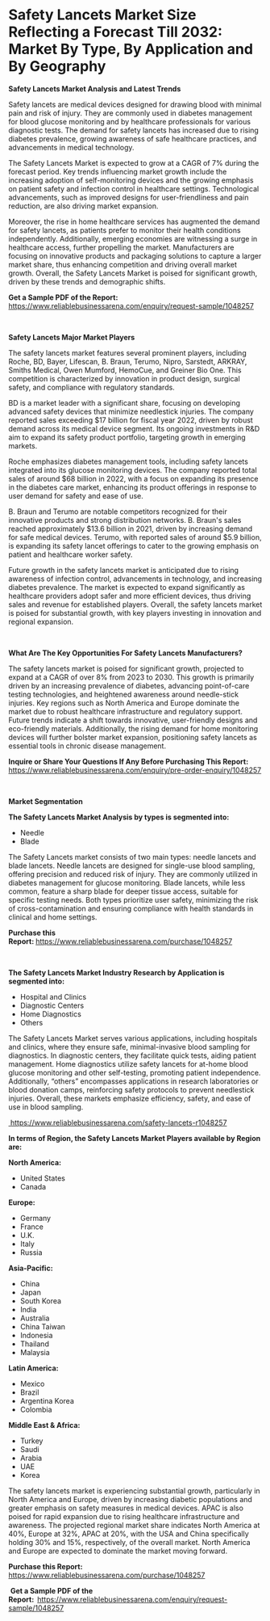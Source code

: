 <p><h1>Safety Lancets Market Size Reflecting a Forecast Till 2032: Market By Type, By Application and By Geography</h1></p><p><strong>Safety Lancets Market Analysis and Latest Trends</strong></p>
<p><p>Safety lancets are medical devices designed for drawing blood with minimal pain and risk of injury. They are commonly used in diabetes management for blood glucose monitoring and by healthcare professionals for various diagnostic tests. The demand for safety lancets has increased due to rising diabetes prevalence, growing awareness of safe healthcare practices, and advancements in medical technology.</p><p>The Safety Lancets Market is expected to grow at a CAGR of 7% during the forecast period. Key trends influencing market growth include the increasing adoption of self-monitoring devices and the growing emphasis on patient safety and infection control in healthcare settings. Technological advancements, such as improved designs for user-friendliness and pain reduction, are also driving market expansion.</p><p>Moreover, the rise in home healthcare services has augmented the demand for safety lancets, as patients prefer to monitor their health conditions independently. Additionally, emerging economies are witnessing a surge in healthcare access, further propelling the market. Manufacturers are focusing on innovative products and packaging solutions to capture a larger market share, thus enhancing competition and driving overall market growth. Overall, the Safety Lancets Market is poised for significant growth, driven by these trends and demographic shifts.</p></p>
<p><strong>Get a Sample PDF of the Report:&nbsp;</strong> <a href="https://www.reliablebusinessarena.com/enquiry/request-sample/1048257?utm_campaign=2930&utm_medium=2&utm_source=Github&utm_content=ia&utm_term=13042025&utm_id=safety-lancets">https://www.reliablebusinessarena.com/enquiry/request-sample/1048257</a></p>
<p>&nbsp;</p>
<p><strong>Safety Lancets Major Market Players</strong></p>
<p><p>The safety lancets market features several prominent players, including Roche, BD, Bayer, Lifescan, B. Braun, Terumo, Nipro, Sarstedt, ARKRAY, Smiths Medical, Owen Mumford, HemoCue, and Greiner Bio One. This competition is characterized by innovation in product design, surgical safety, and compliance with regulatory standards.</p><p>BD is a market leader with a significant share, focusing on developing advanced safety devices that minimize needlestick injuries. The company reported sales exceeding $17 billion for fiscal year 2022, driven by robust demand across its medical device segment. Its ongoing investments in R&D aim to expand its safety product portfolio, targeting growth in emerging markets.</p><p>Roche emphasizes diabetes management tools, including safety lancets integrated into its glucose monitoring devices. The company reported total sales of around $68 billion in 2022, with a focus on expanding its presence in the diabetes care market, enhancing its product offerings in response to user demand for safety and ease of use.</p><p>B. Braun and Terumo are notable competitors recognized for their innovative products and strong distribution networks. B. Braun's sales reached approximately $13.6 billion in 2021, driven by increasing demand for safe medical devices. Terumo, with reported sales of around $5.9 billion, is expanding its safety lancet offerings to cater to the growing emphasis on patient and healthcare worker safety.</p><p>Future growth in the safety lancets market is anticipated due to rising awareness of infection control, advancements in technology, and increasing diabetes prevalence. The market is expected to expand significantly as healthcare providers adopt safer and more efficient devices, thus driving sales and revenue for established players. Overall, the safety lancets market is poised for substantial growth, with key players investing in innovation and regional expansion.</p></p>
<p>&nbsp;</p>
<p><strong>What Are The Key Opportunities For Safety Lancets Manufacturers?</strong></p>
<p><p>The safety lancets market is poised for significant growth, projected to expand at a CAGR of over 8% from 2023 to 2030. This growth is primarily driven by an increasing prevalence of diabetes, advancing point-of-care testing technologies, and heightened awareness around needle-stick injuries. Key regions such as North America and Europe dominate the market due to robust healthcare infrastructure and regulatory support. Future trends indicate a shift towards innovative, user-friendly designs and eco-friendly materials. Additionally, the rising demand for home monitoring devices will further bolster market expansion, positioning safety lancets as essential tools in chronic disease management.</p></p>
<p><strong>Inquire or Share Your Questions If Any Before Purchasing This Report:</strong> <a href="https://www.reliablebusinessarena.com/enquiry/pre-order-enquiry/1048257?utm_campaign=2930&utm_medium=2&utm_source=Github&utm_content=ia&utm_term=13042025&utm_id=safety-lancets">https://www.reliablebusinessarena.com/enquiry/pre-order-enquiry/1048257</a></p>
<p>&nbsp;</p>
<p><strong>Market Segmentation</strong></p>
<p><strong>The Safety Lancets Market Analysis by types is segmented into:</strong></p>
<p><ul><li>Needle</li><li>Blade</li></ul></p>
<p><p>The Safety Lancets market consists of two main types: needle lancets and blade lancets. Needle lancets are designed for single-use blood sampling, offering precision and reduced risk of injury. They are commonly utilized in diabetes management for glucose monitoring. Blade lancets, while less common, feature a sharp blade for deeper tissue access, suitable for specific testing needs. Both types prioritize user safety, minimizing the risk of cross-contamination and ensuring compliance with health standards in clinical and home settings.</p></p>
<p><strong>Purchase this Report:&nbsp;</strong><a href="https://www.reliablebusinessarena.com/purchase/1048257?utm_campaign=2930&utm_medium=2&utm_source=Github&utm_content=ia&utm_term=13042025&utm_id=safety-lancets">https://www.reliablebusinessarena.com/purchase/1048257</a></p>
<p>&nbsp;</p>
<p><strong>The Safety Lancets Market Industry Research by Application is segmented into:</strong></p>
<p><ul><li>Hospital and Clinics</li><li>Diagnostic Centers</li><li>Home Diagnostics</li><li>Others</li></ul></p>
<p><p>The Safety Lancets Market serves various applications, including hospitals and clinics, where they ensure safe, minimal-invasive blood sampling for diagnostics. In diagnostic centers, they facilitate quick tests, aiding patient management. Home diagnostics utilize safety lancets for at-home blood glucose monitoring and other self-testing, promoting patient independence. Additionally, “others” encompasses applications in research laboratories or blood donation camps, reinforcing safety protocols to prevent needlestick injuries. Overall, these markets emphasize efficiency, safety, and ease of use in blood sampling.</p></p>
<p><a href="https://www.reliablebusinessarena.com/safety-lancets-r1048257?utm_campaign=2930&utm_medium=2&utm_source=Github&utm_content=ia&utm_term=13042025&utm_id=safety-lancets">&nbsp;https://www.reliablebusinessarena.com/safety-lancets-r1048257</a></p>
<p><strong>In terms of Region, the Safety Lancets Market Players available by Region are:</strong></p>
<p>
    <p> <strong> North America: </strong>
        <ul>
            <li>United States</li>
            <li>Canada</li>
        </ul>
        </p> 
    <p> <strong> Europe: </strong>
        <ul>
            <li>Germany</li>
            <li>France</li>
            <li>U.K.</li>
            <li>Italy</li>
            <li>Russia</li>
        </ul>
        </p> 
    <p> <strong> Asia-Pacific: </strong>
        <ul>
            <li>China</li>
            <li>Japan</li>
            <li>South Korea</li>
            <li>India</li>
            <li>Australia</li>
            <li>China Taiwan</li>
            <li>Indonesia</li>
            <li>Thailand</li>
            <li>Malaysia</li>
        </ul>
        </p> 
    <p> <strong> Latin America: </strong>
        <ul>
            <li>Mexico</li>
            <li>Brazil</li>
            <li>Argentina Korea</li>
            <li>Colombia</li>
        </ul>
        </p> 
    <p> <strong> Middle East & Africa: </strong>
        <ul>
            <li>Turkey</li>
            <li>Saudi</li>
            <li>Arabia</li>
            <li>UAE</li>
            <li>Korea</li>
        </ul>
    </p>
    </p>
<p><p>The safety lancets market is experiencing substantial growth, particularly in North America and Europe, driven by increasing diabetic populations and greater emphasis on safety measures in medical devices. APAC is also poised for rapid expansion due to rising healthcare infrastructure and awareness. The projected regional market share indicates North America at 40%, Europe at 32%, APAC at 20%, with the USA and China specifically holding 30% and 15%, respectively, of the overall market. North America and Europe are expected to dominate the market moving forward.</p></p>
<p><strong>Purchase this Report: </strong><a href="https://www.reliablebusinessarena.com/purchase/1048257?utm_campaign=2930&utm_medium=2&utm_source=Github&utm_content=ia&utm_term=13042025&utm_id=safety-lancets">https://www.reliablebusinessarena.com/purchase/1048257</a></p>
<p>&nbsp;<strong>Get a Sample PDF of the Report:&nbsp;&nbsp;</strong><a href="https://www.reliablebusinessarena.com/enquiry/request-sample/1048257?utm_campaign=2930&utm_medium=2&utm_source=Github&utm_content=ia&utm_term=13042025&utm_id=safety-lancets">https://www.reliablebusinessarena.com/enquiry/request-sample/1048257</a></p>
<p><strong></strong></p>
<p><p></p><p></p><p></p></p>